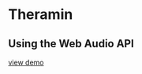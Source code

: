 # Theramin
## Using the Web Audio API

[view demo](https://rawgit.com/RatioChris/theramin/master/index.html)